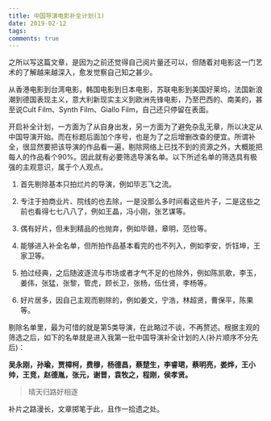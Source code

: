 ```yaml
---
title: 中国导演电影补全计划(1)
date: 2019-02-12
tags:
comments: true
---
```


之所以写这篇文章，是因为之前还觉得自己阅片量还可以，但随着对电影这一门艺术的了解越来越深入，愈发觉察自己知之甚少。

<!--more-->

从香港电影到台湾电影，韩国电影到日本电影，苏联电影到美国好莱坞，法国新浪潮到德国表现主义，意大利新现实主义到欧洲先锋电影，乃至巴西的、南美的，甚至说Cult Film、Synth Film、Giallo Film，自己还只停留在表面。

开启补全计划，一方面为了从自身出发，另一方面为了避免杂乱无章，所以决定从中国导演开始。而在标题后面加个序号，也是为了之后增删改查的便宜。所谓补全，很显然要把该导演的作品看一遍，剔除网络上已找不到的资源之外，大概能把每人的作品看个90%。因此就有必要筛选导演名单。以下所述名单的筛选具有极强的主观意识，属于个人观点。

1. 首先剔除基本只拍烂片的导演，例如毕志飞之流。

2. 专注于拍商业片、院线的也去除，一是没那么多时间看这些片子，二是这些之前也看得七七八八了，例如王晶，冯小刚，张艺谋等。

3. 偶有好片，但未到精品的也抛弃，例如毕赣，章明，范俭等。

4. 能够进入补全名单，但所拍作品基本看完的也不列入，例如李安，忻钰坤，王家卫等。

5. 拍过经典，之后随波逐流与市场或者才气不足的也除外，例如陈凯歌，李玉，姜伟，张猛，张黎，管虎，顾长卫，张杨，伍仕贤，李杨等。

6. 好片居多，因自己主观而剔除的，例如姜文，宁浩，林超贤，曹保平，陈果等。

剔除名单里，最为可惜的就是第5类导演，在此略过不谈，不再赘述。根据主观的筛选之后，如下的名单就是进入我第一批中国导演补全计划的人(补片顺序不分先后)：

**吴永刚，孙瑜，贾樟柯，费穆，杨德昌，蔡楚生，李睿珺，蔡明亮，娄烨，王小帅，王竞，赵德胤，张元，谢晋，袁牧之，程刚，侯孝贤。**

>晴天归路好相逐

补片之路漫长，文章掷笔于此，且作一拾遗之处。